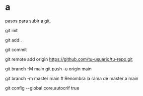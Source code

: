 # a

pasos para subir a git,

git init

git add .

git commit

git remote add origin https://github.com/tu-usuario/tu-repo.git


git branch -M main
git push -u origin main

git branch -m master main  # Renombra la rama de master a main

git config --global core.autocrlf true
